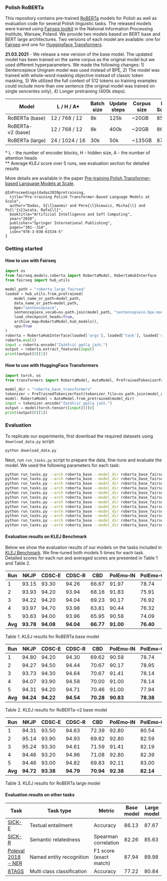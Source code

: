 ### Polish RoBERTa
This repository contains pre-trained [RoBERTa](https://arxiv.org/abs/1907.11692) models for Polish as well as evaluation code for several Polish linguistic tasks. The released models were trained using [Fairseq toolkit](https://github.com/pytorch/fairseq) in the National Information Processing Institute, Warsaw, Poland. We provide two models based on BERT base and BERT large architectures. Two versions of each model are available: one for [Fairseq](https://github.com/pytorch/fairseq) and one for [Huggingface Transformers](https://github.com/huggingface/transformers).

**21.03.2021** - We release a new version of the base model. The updated model has been trained on the same corpus as the original model but we used different hyperparameters. We made the following changes: 1) Sentencepiece Unigram model was used instead of BPE, 2) The model was trained with whole-word masking objective instead of classic token masking, 3) We utilized the full context of 512 tokens so training examples could include more than one sentence (the original model was trained on single sencentes only), 4) Longer pretraining (400k steps).

<table>
<thead>
<th>Model</th>
<th>L / H / A*</th>
<th>Batch size</th>
<th>Update steps</th>
<th>Corpus size</th>
<th>KLEJ Score**</th> 
<th>Fairseq</th>
<th>Transformers</th>
</thead>
<tr>
  <td>RoBERTa&nbsp;(base)</td>
  <td>12&nbsp;/&nbsp;768&nbsp;/&nbsp;12</td>
  <td>8k</td>
  <td>125k</td>
  <td>~20GB</td>
  <td>85.39</td>
  <td>
  <a href="https://github.com/sdadas/polish-roberta/releases/download/models/roberta_base_fairseq.zip">v0.9.0</a>
  </td>
  <td>
  <a href="https://github.com/sdadas/polish-roberta/releases/download/models-transformers-v3.4.0/roberta_base_transformers.zip">v3.4</a>
  </td>
</tr>
<tr>
  <td>RoBERTa-v2&nbsp;(base)</td>
  <td>12&nbsp;/&nbsp;768&nbsp;/&nbsp;12</td>
  <td>8k</td>
  <td>400k</td>
  <td>~20GB</td>
  <td>86.72</td>
  <td>
  <a href="https://github.com/sdadas/polish-roberta/releases/download/models-v2/roberta_base_fairseq.zip">v0.10.1</a>
  </td>
  <td>
  <a href="https://github.com/sdadas/polish-roberta/releases/download/models-v2/roberta_base_transformers.zip">v4.4</a>
  </td>
</tr>
<tr>
  <td>RoBERTa&nbsp;(large)</td>
  <td>24&nbsp;/&nbsp;1024&nbsp;/&nbsp;16</td>
  <td>30k</td>
  <td>50k</td>
  <td>~135GB</td>
  <td>87.69</td>
  <td>
  <a href="https://github.com/sdadas/polish-roberta/releases/download/models/roberta_large_fairseq.zip">v0.9.0</a>
  </td>
  <td>
  <a href="https://github.com/sdadas/polish-roberta/releases/download/models-transformers-v3.4.0/roberta_large_transformers.zip">v3.4</a>
  </td>
</tr>
</table>

\* L - the number of encoder blocks, H - hidden size, A - the number of attention heads <br/>
\** Average KLEJ score over 5 runs, see evaluation section for detailed results<br/>

More details are available in the paper [Pre-training Polish Transformer-based Language Models at Scale](https://arxiv.org/abs/2006.04229).

```
@InProceedings{dadas2020pretraining,
  title="Pre-training Polish Transformer-Based Language Models at Scale",
  author="Dadas, S{\l}awomir and Pere{\l}kiewicz, Micha{\l} and Po{\'{s}}wiata, Rafa{\l}",
  booktitle="Artificial Intelligence and Soft Computing",
  year="2020",
  publisher="Springer International Publishing",
  pages="301--314",
  isbn="978-3-030-61534-5"
}
```

### Getting started

#### How to use with Fairseq

```python
import os
from fairseq.models.roberta import RobertaModel, RobertaHubInterface
from fairseq import hub_utils

model_path = "roberta_large_fairseq"
loaded = hub_utils.from_pretrained(
    model_name_or_path=model_path,
    data_name_or_path=model_path,
    bpe="sentencepiece",
    sentencepiece_vocab=os.path.join(model_path, "sentencepiece.bpe.model"),
    load_checkpoint_heads=True,
    archive_map=RobertaModel.hub_models(),
    cpu=True
)
roberta = RobertaHubInterface(loaded['args'], loaded['task'], loaded['models'][0])
roberta.eval()
input = roberta.encode("Zażółcić gęślą jaźń.")
output = roberta.extract_features(input)
print(output[0][1])
```

#### How to use with HuggingFace Transformers

```python
import torch, os
from transformers import RobertaModel, AutoModel, PreTrainedTokenizerFast

model_dir = "roberta_base_transformers"
tokenizer = PreTrainedTokenizerFast(tokenizer_file=os.path.join(model_dir, "tokenizer.json"))
model: RobertaModel = AutoModel.from_pretrained(model_dir)
input = tokenizer.encode("Zażółcić gęślą jaźń.")
output = model(torch.tensor([input]))[0]
print(output[0][1])
```

### Evaluation

To replicate our experiments, first download the required datasets using `download_data.py` script:

```bash
python download_data.py
```

Next, run `run_tasks.py` script to prepare the data, fine-tune and evaluate the model. We used the following parameters for each task:

```bash
python run_tasks.py --arch roberta_base --model_dir roberta_base_fairseq --train-epochs 10 --tasks KLEJ-NKJP --fp16 True --max-sentences 8 --update-freq 2
python run_tasks.py --arch roberta_base --model_dir roberta_base_fairseq --train-epochs 10 --tasks KLEJ-CDS-E --fp16 True --max-sentences 8 --update-freq 2
python run_tasks.py --arch roberta_base --model_dir roberta_base_fairseq --train-epochs 10 --tasks KLEJ-CDS-R --fp16 True --max-sentences 8 --update-freq 2
python run_tasks.py --arch roberta_base --model_dir roberta_base_fairseq --train-epochs 1 --tasks KLEJ-CBD --fp16 True --max-sentences 8 --update-freq 4 --resample 0:0.75,1:3
python run_tasks.py --arch roberta_base --model_dir roberta_base_fairseq --train-epochs 10 --tasks KLEJ-POLEMO-IN --fp16 True --max-sentences 8 --update-freq 2
python run_tasks.py --arch roberta_base --model_dir roberta_base_fairseq --train-epochs 10 --tasks KLEJ-POLEMO-OUT --fp16 True --max-sentences 8 --update-freq 2
python run_tasks.py --arch roberta_base --model_dir roberta_base_fairseq --train-epochs 10 --tasks KLEJ-DYK --fp16 True --max-sentences 8 --update-freq 4 --resample 0:1,1:3
python run_tasks.py --arch roberta_base --model_dir roberta_base_fairseq --train-epochs 10 --tasks KLEJ-PSC --fp16 True --max-sentences 8 --update-freq 4 --resample 0:1,1:3
python run_tasks.py --arch roberta_base --model_dir roberta_base_fairseq --train-epochs 10 --tasks KLEJ-ECR --fp16 True --max-sentences 8 --update-freq 2
python run_tasks.py --arch roberta_base --model_dir roberta_base_fairseq --train-epochs 10 --tasks 8TAGS --fp16 True --max-sentences 8 --update-freq 2
python run_tasks.py --arch roberta_base --model_dir roberta_base_fairseq --train-epochs 10 --tasks SICK-E --fp16 True --max-sentences 8 --update-freq 2
python run_tasks.py --arch roberta_base --model_dir roberta_base_fairseq --train-epochs 10 --tasks SICK-R --fp16 True --max-sentences 8 --update-freq 2
```

#### Evaluation results on KLEJ Benchmark
Below we show the evaluation results of our models on the tasks included in [KLEJ Benchmark](https://klejbenchmark.com/). We fine-tuned both models 5 times for each task.
Detailed scores for each run and averaged scores are presented in Table 1 and Table 2.

| Run     | NKJP | CDSC&#8209;E | CDSC&#8209;R | CBD   | PolEmo&#8209;IN | PolEmo&#8209;OUT | DYK   | PSC   | AR    | Avg     |
|---------|----------|--------|--------|-------|--------------|---------------|-------|-------|-------|---------|
| 1       |   93.15  |  93.30 |  94.26 | 66.67 |     91.97    |     78.74     | 66.86 | 98.63 | 87.75 |  **85.70**  |
| 2       |   93.93  |  94.20 |  93.94 | 68.16 |     91.83    |     75.91     | 65.93 | 98.77 | 87.93 |  **85.62**  |
| 3       |   94.22  |  94.20 |  94.04 | 69.23 |     90.17    |     76.92     | 65.69 | 99.24 | 87.76 |  **85.72**  |
| 4       |   93.97  |  94.70 |  93.98 | 63.81 |     90.44    |     76.32     | 65.18 | 99.39 | 87.58 |  **85.04**  |
| 5       |   93.63  |  94.00 |  93.96 | 65.95 |     90.58    |     74.09     | 65.92 | 98.48 | 87.08 |  **84.85**  |
| **Avg** |**93.78** | **94.08** |  **94.04** | **66.77** | **91.00** | **76.40** | **65.92** | **98.90** | **87.62** |  **85.39**  |

Table 1. KLEJ results for RoBERTa base model

| Run     | NKJP | CDSC&#8209;E | CDSC&#8209;R | CBD   | PolEmo&#8209;IN | PolEmo&#8209;OUT | DYK   | PSC   | AR    | Avg     |
|---------|----------|--------|--------|-------|--------------|---------------|-------|-------|-------|---------|
| 1       |   94.80  |  94.20 |  94.30 | 69.62 |     90.58    |     78.74     | 71.23 | 98.62 | 87.99 |  **86.68**  |
| 2       |   94.27  |  94.50 |  94.44 | 70.67 |     90.17    |     78.95     | 69.64 | 99.08 | 87.98 |  **86.63**  |
| 3       |   93.73  |  94.30 |  94.64 | 70.67 |     91.41    |     78.14     | 74.44 | 98.92 | 87.64 |  **87.10**  |
| 4       |   94.07  |  93.90 |  94.58 | 70.00 |     91.00    |     78.14     | 69.94 | 98.93 | 87.22 |  **86.42**  |
| 5       |   94.31  |  94.20 |  94.71 | 70.46 |     91.00    |     77.94     | 71.67 | 98.48 | 88.15 |  **86.77**  |
| **Avg** |**94.24** | **94.22** |  **94.54** | **70.28** | **90.83** | **78.38** | **71.38** | **98.81** | **87.80** |  **86.72**  |

Table 2. KLEJ results for RoBERTa-v2 base model

| Run     | NKJP | CDSC&#8209;E | CDSC&#8209;R | CBD   | PolEmo&#8209;IN | PolEmo&#8209;OUT | DYK   | PSC   | AR    | Avg     |
|---------|----------|--------|--------|-------|--------------|---------------|-------|-------|-------|---------|
| 1       |   94.31  |  93.50 |  94.63 | 72.39 |     92.80    |     80.54     | 71.87 | 98.63 | 88.82 |  **87.50**  |
| 2       |   95.14  |  93.90 |  94.93 | 69.82 |     92.80    |     82.59     | 73.39 | 98.94 | 88.96 |  **87.83**  |
| 3       |   95.24  |  93.30 |  94.61 | 71.59 |     91.41    |     82.19     | 75.35 | 98.64 | 89.31 |  **87.96**  |
| 4       |   94.46  |  93.20 |  94.96 | 71.08 |     92.80    |     82.39     | 70.59 | 99.09 | 88.60 |  **87.46**  |
| 5       |   94.46  |  93.00 |  94.82 | 69.83 |     92.11    |     83.00     | 74.85 | 98.79 | 88.65 |  **87.72**  |
| **Avg** |**94.72** | **93.38** |  **94.79** | **70.94** | **92.38** | **82.14** | **73.21** | **98.82** | **88.87** |  **87.69**  |

Table 3. KLEJ results for RoBERTa large model

#### Evaluation results on other tasks

| Task                 | Task type                   | Metric |Base model                  | Large model                  |
|----------------------|-----------------------------|--------|-----------------------------|------------------------------|
| [SICK-E](https://github.com/sdadas/polish-sentence-evaluation/tree/master/resources/downstream) | Textual entailment     | Accuracy | 86.13    |  87.67|
| [SICK-R](https://github.com/sdadas/polish-sentence-evaluation/tree/master/resources/downstream) | Semantic relatedness        | Spearman correlation | 82.26    |  85.63  |
| [Poleval 2018 - NER](http://2018.poleval.pl/index.php/tasks/)  | Named&nbsp;entity&nbsp;recognition    | F1 score (exact match) | 87.94 | 89.98 |
| [8TAGS](https://github.com/sdadas/polish-sentence-evaluation/tree/master/resources/downstream) | Multi&nbsp;class&nbsp;classification  | Accuracy | 77.22 | 80.84 |
